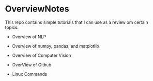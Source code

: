 # OverviewNotes
This repo contains simple tutorials that I can use as a review om certain topics.

* Overview of NLP

* Overview of numpy, pandas, and matplotlib

* Overview of Computer Vision

* OverView of Github

* Linux Commands
